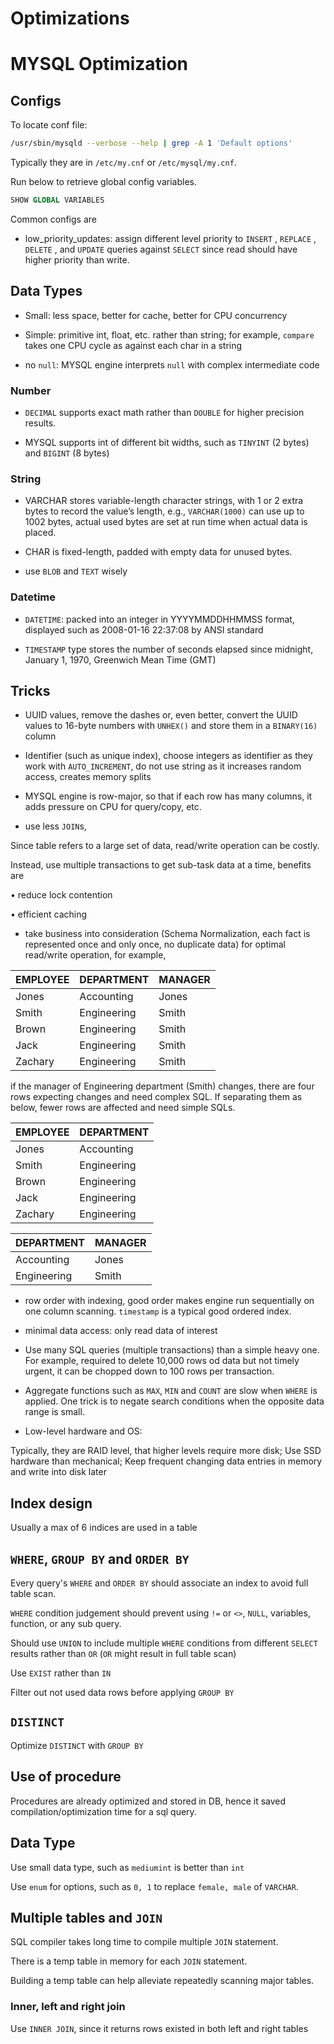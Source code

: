 # Optimizations

# MYSQL Optimization

## Configs

To locate conf file:
```bash
/usr/sbin/mysqld --verbose --help | grep -A 1 'Default options'
```

Typically they are in `/etc/my.cnf` or `/etc/mysql/my.cnf`.

Run below to retrieve global config variables.
```sql
SHOW GLOBAL VARIABLES
```

Common configs are

* low_priority_updates: assign different level priority to `INSERT` , `REPLACE` , `DELETE` , and `UPDATE` queries against `SELECT` since read should have higher priority than write.

## Data Types

* Small: less space, better for cache, better for CPU concurrency

* Simple: primitive int, float, etc. rather than string; for example, `compare` takes one CPU cycle as against each char in a string

* no `null`: MYSQL engine interprets `null` with complex intermediate code

### Number

* `DECIMAL` supports exact math rather than `DOUBLE` for higher precision results.

* MYSQL supports int of different bit widths, such as `TINYINT` (2 bytes) and `BIGINT` (8 bytes)

### String

* VARCHAR stores variable-length character strings, with 1 or 2 extra bytes to record the value’s length, e.g., `VARCHAR(1000)` can use up to 1002 bytes, actual used bytes are set at run time when actual data is placed.

* CHAR is fixed-length, padded with empty data for unused bytes.

* use `BLOB` and `TEXT` wisely 

### Datetime

* `DATETIME`: packed into an integer
in YYYYMMDDHHMMSS format, displayed such as 2008-01-16 22:37:08 by ANSI standard

* `TIMESTAMP` type stores the number of seconds elapsed since midnight, January 1, 1970, Greenwich Mean Time (GMT)

## Tricks

* UUID values, remove the dashes or, even better, convert the UUID values to 16-byte numbers with `UNHEX()` and store them in a `BINARY(16)` column

* Identifier (such as unique index), choose integers as identifier as they work with `AUTO_INCREMENT`, do not use string as it increases random access, creates memory splits

* MYSQL engine is row-major, so that if each row has many columns, it adds pressure on CPU for query/copy, etc.

* use less `JOIN`s, 

Since table refers to a large set of data, read/write operation can be costly.

Instead, use multiple transactions to get sub-task data at a time, benefits are

• reduce lock contention

• efficient caching

* take business into consideration (Schema Normalization, each fact is
represented once and only once, no duplicate data) for optimal read/write operation, for example,

|EMPLOYEE|DEPARTMENT|MANAGER|
|-|-|-|
|Jones|Accounting|Jones|
|Smith|Engineering|Smith|
|Brown|Engineering|Smith|
|Jack|Engineering|Smith|
|Zachary|Engineering|Smith|

if the manager of Engineering department (Smith) changes, there are four rows expecting changes and need complex SQL. If separating them as below, fewer rows are affected and need simple SQLs.

|EMPLOYEE|DEPARTMENT|
|-|-|
|Jones|Accounting|
|Smith|Engineering|
|Brown|Engineering|
|Jack|Engineering|
|Zachary|Engineering|

|DEPARTMENT|MANAGER|
|-|-|
|Accounting|Jones|
|Engineering|Smith|

* row order with indexing, good order makes engine run sequentially on one column scanning. `timestamp` is a typical good ordered index.

* minimal data access: only read data of interest

* Use many SQL queries (multiple transactions) than a simple heavy one. For example, required to delete 10,000 rows od data but not timely urgent, it can be chopped down to 100 rows per transaction.

* Aggregate functions such as `MAX`, `MIN` and `COUNT` are slow when `WHERE` is applied. One trick is to negate search conditions when the opposite data range is small. 

* Low-level hardware and OS:

Typically, they are 
RAID level, that higher levels require more disk; 
Use SSD hardware than mechanical; 
Keep frequent changing data entries in memory and write into disk later

## Index design

Usually a max of 6 indices are used in a table

## `WHERE`, `GROUP BY` and `ORDER BY`

Every query's `WHERE` and `ORDER BY` should associate an index to avoid full table scan.

`WHERE` condition judgement should prevent using `!=` or `<>`, `NULL`, variables, function, or any sub query.

Should use `UNION` to include multiple `WHERE` conditions from different `SELECT` results rather than `OR` (`OR` might result in full table scan)

Use `EXIST` rather than `IN`

Filter out not used data rows before applying `GROUP BY`

## `DISTINCT`

Optimize `DISTINCT` with `GROUP BY`

## Use of procedure

Procedures are already optimized and stored in DB, hence it saved compilation/optimization time for a sql query.

## Data Type

Use small data type, such as `mediumint` is better than `int`

Use `enum` for options, such as `0, 1` to replace `female, male` of `VARCHAR`.

## Multiple tables and `JOIN`

SQL compiler takes long time to compile multiple `JOIN` statement.

There is a temp table in memory for each `JOIN` statement.

Building a temp table can help alleviate repeatedly scanning major tables. 

### Inner, left and right join

Use `INNER JOIN`, since it returns rows existed in both left and right tables

